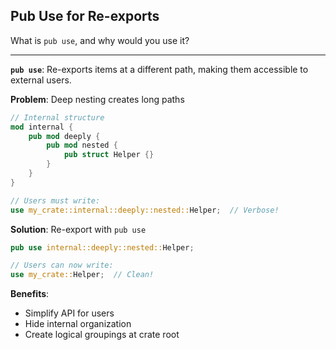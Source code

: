 ## Pub Use for Re-exports

What is `pub use`, and why would you use it?

---

**`pub use`**: Re-exports items at a different path, making them accessible to external users.

**Problem**: Deep nesting creates long paths
```rust
// Internal structure
mod internal {
    pub mod deeply {
        pub mod nested {
            pub struct Helper {}
        }
    }
}

// Users must write:
use my_crate::internal::deeply::nested::Helper;  // Verbose!
```

**Solution**: Re-export with `pub use`
```rust
pub use internal::deeply::nested::Helper;

// Users can now write:
use my_crate::Helper;  // Clean!
```

**Benefits**:
- Simplify API for users
- Hide internal organization
- Create logical groupings at crate root

